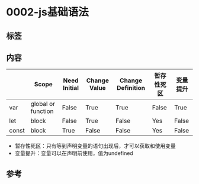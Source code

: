 # 0002-js基础语法

## 标签

## 内容

|       | Scope              | Need Initial | Change Value | Change Definition | 暂存性死区 | 变量提升 |
| ----- | ------------------ | ------------ | ------------ | ----------------- | ---------- | -------- |
| var   | global or function | False        | True         | True              | False      | True     |
| let   | block              | False        | True         | False             | Yes        | False    |
| const | block              | True         | False        | False             | Yes        | False    |

- 暂存性死区：只有等到声明变量的语句出现后，才可以获取和使用变量
- 变量提升：变量可以在声明前使用，值为undefined

## 参考
